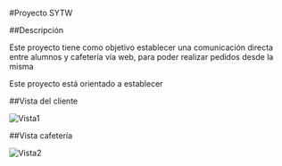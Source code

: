 #Proyecto SYTW

##Descripción
  
  Este proyecto tiene como objetivo establecer una comunicación directa entre alumnos y cafetería vía web, para poder realizar pedidos desde la misma

Este proyecto está orientado a establecer

##Vista del cliente

![Vista1](https://s27.postimg.org/vpmyk3x8j/photo_2016_12_22_10_57_22.jpg)


##Vista cafetería

![Vista2](https://s24.postimg.org/nci6mah9x/Captura_de_pantalla_de_2016_12_22_10_42_00.png)
